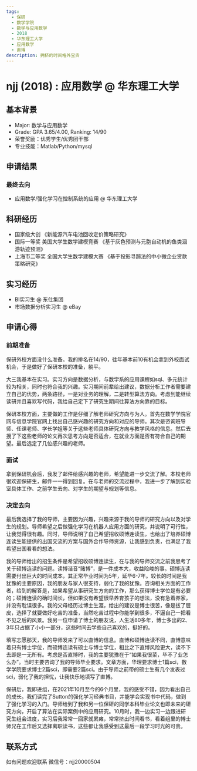 ```yaml
---
tags:
  - 保研
  - 数学学院
  - 数学与应用数学
  - 2018
  - 华东理工大学
  - 应用数学
  - 直博
description: 拥挤的时间格外宝贵
---
```


# njj (2018) : 应用数学 @ 华东理工大学

## 基本背景

- Major: 数学与应用数学
- Grade: GPA 3.65/4.00, Ranking: 14/90
- 荣誉奖励：优秀学生/优秀团干部
- 专业技能：Matlab/Python/mysql

## 申请结果

### 最终去向

- 应用数学/强化学习在控制系统的应用 @ 华东理工大学

## 科研经历

- 国家级大创 《新能源汽车电池回收定价策略研究》
- 国际一等奖 美国大学生数学建模竞赛 《基于灰色预测与元胞自动机的鱼类洄游轨迹预测》
- 上海市二等奖 全国大学生数学建模大赛 《基于投影寻踪法的中小微企业贷款策略研究》

## 实习经历

- BI实习生 @ 东仕集团
- 市场数据分析实习生 @ eBay

## 申请心得

### **前期准备**

保研外校方面没什么准备。我的排名在14/90，往年基本前10有机会拿到外校面试机会，于是做好了保研本校的准备，躺平。

大三我基本在实习。实习方向是数据分析，与数学系的应用课程如sql、多元统计较为相关，同时也符合我的兴趣。实习期间前辈给出建议，数据分析工作者需要建立自己的优势，两条路径，一是对业务的理解，二是转型算法方向。考虑到能继续读研并且喜欢写代码，我给自己定下了研究生期间往算法方向靠的目标。

保研本校方面，主要做的工作是仔细了解老师研究方向与为人。首先在数学学院官网与信息学院官网上找出自己感兴趣的研究方向和对应的导师。其次是咨询班导师、任课老师、学长学姐等关于这些老师具体研究方向与教学风格的信息。然后去搜了下这些老师的论文再次思考方向是否适合，在就业方面是否有符合自己的期望。最后选定了几位感兴趣的老师。

### **面试**

拿到保研机会后，我发了邮件给感兴趣的老师，希望能进一步交流了解。本校老师很欢迎保研生，邮件一一得到回复。在与老师的交流过程中，我进一步了解到实验室具体工作、之前学生去向、对学生的期望与规划等信息。

### **决定去向**

最后我选择了我的导师，主要因为兴趣，兴趣来源于我的导师的研究方向以及对学生的规划。导师希望之后做强化学习在机器人应用方面的研究，并说明了可行性，让我觉得很有趣。同时，导师说明了自己希望招收硕博连读生，也给出了培养硕博连读生能提供的出国交流的方案与国外合作导师资源，让我感到负责，也满足了我希望出国看看的想法。

我的导师给出的招生条件是希望招收硕博连读生，在与我的导师交流之前我思考了关于硕博连读的问题。读博谐音“赌博”，是一件成本大，收益险峻的事。硕博连读需要付出巨大的时间成本，其正常毕业时间为5年，延毕6-7年。较长的时间是我犹豫的主要原因，我的朋友与家人很支持，弱化了我的犹豫。咨询相关方面的工作者，给到的解答是，如果希望从事研究生方向的工作，那么获得博士学位是有必要的；硕博连读的确时间长，但如果没有希望很早养育孩子的想法，没有急着养家，并没有耽误很多。我的父母经历过博士生涯，给出的建议是博士很苦，像是拔了层皮，选择了就要做好吃苦的准备，当然吃苦过程中你能学到很多，不逼自己一把看不见之后的风景。我另一位申请了博士的朋友说，人生活80多年，博士多出的2、3年只占据了小小一部分，这些时间去学些自己喜欢的，挺好的。

填写志愿那天，我的导师发来了可以直博的信息。直博和硕博连读不同，直博意味着只有博士学位，而硕博连读有硕士与博士学位，相比之下直博风险更大，读不下去即是一无所有。考虑是否直博时，我的主要犹豫在于“如果我很菜，毕不了业怎么办”。当时主要咨询了我的导师毕业要求。文章方面，华理要求博士1篇sci，数学学院要求博士2篇sci，即需要2篇sci。由于导师之前带的硕士生有几个发表过sci，弱化了我的担忧，让我快乐地填写了直博。

保研后，我即进组，在2021年10月至今的6个月里，我的感受不错，因为看出自己的成长。我们读完了Sutton的强化学习经典书目，并能学会实现书中代码，做到了强化学习的入门。导师给到了我和另一位保研的同学本科毕业论文也即未来的研究方向，开启了算法在实际案例中的应用研究。10月时，我一边实习一边跟进研究生组会进度，实习后我常常一回家就累瘫，常常挤出时间看书，看着组里的博士师兄在工作后又选择离职读书，这些都让我感受到这最后一段学习时光的可贵。

## 联系方式 

如有问题欢迎联系 微信号：njj20000504
